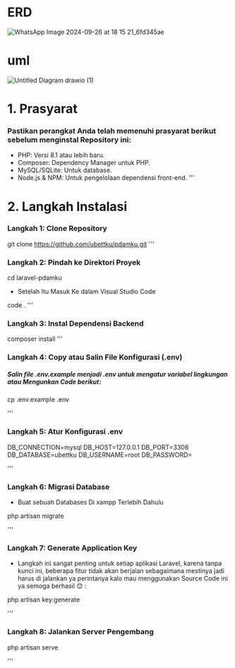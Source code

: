 # ERD
![WhatsApp Image 2024-09-26 at 18 15 21_6fd345ae](https://github.com/user-attachments/assets/0aafb8fb-b19d-4ec5-8eae-82b3f6e03d22)
# uml
![Untitled Diagram drawio (1)](https://github.com/user-attachments/assets/e5d69ebd-fcf6-4692-9500-3b7b9a156576)

# 1. Prasyarat 
### Pastikan perangkat Anda telah memenuhi prasyarat berikut sebelum menginstal Repository ini:

- PHP: Versi 8.1 atau lebih baru.
- Composer: Dependency Manager untuk PHP.
- MySQL/SQLite: Untuk database.
- Node.js & NPM: Untuk pengelolaan dependensi front-end.
'''
# 2. Langkah Instalasi  

### Langkah 1: Clone Repository 
git clone https://github.com/ubettku/pdamku.git
'''
### Langkah 2: Pindah ke Direktori Proyek 


cd laravel-pdamku

- Setelah Itu Masuk Ke dalam Visual Studio Code


code .
'''
### Langkah 3: Instal Dependensi Backend

composer install
'''
### Langkah 4: Copy atau Salin File Konfigurasi (.env)

##### Salin file .env.example menjadi .env untuk mengatur variabel lingkungan atau Mengunkan Code berikut:


cp .env.example .env

'''
### Langkah 5: Atur Konfigurasi .env


 DB_CONNECTION=mysql
 DB_HOST=127.0.0.1
 DB_PORT=3306
 DB_DATABASE=ubettku
 DB_USERNAME=root
 DB_PASSWORD=

'''
### Langkah 6: Migrasi Database

- Buat sebuah Databases Di xampp Terlebih Dahulu


php artisan migrate




'''
### Langkah 7: Generate Application Key

- Langkah ini sangat penting untuk setiap aplikasi Laravel, karena tanpa kunci ini, beberapa fitur tidak akan berjalan sebagaimana mestinya jadi harus di jalankan ya perintanya kalo mau menggunakan Source Code ini ya semoga berhasil :blush: :


php artisan key:generate

'''
### Langkah 8: Jalankan Server Pengembang


php artisan serve


'''
